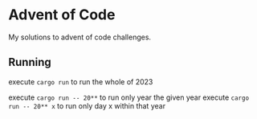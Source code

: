 # Advent of Code

My solutions to advent of code challenges.

## Running

execute `cargo run` to run the whole of 2023

execute `cargo run -- 20**` to run only year the given year
execute `cargo run -- 20** x` to run only day x within that year
